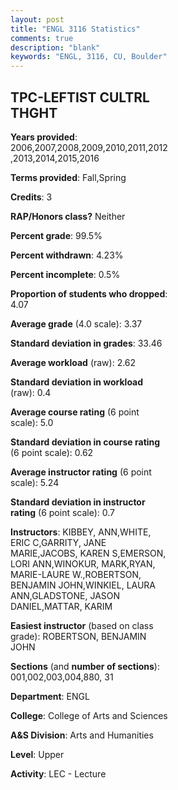 ```yaml
---
layout: post
title: "ENGL 3116 Statistics"
comments: true
description: "blank"
keywords: "ENGL, 3116, CU, Boulder"
--- 
```

<head>
<script src="https://ajax.googleapis.com/ajax/libs/jquery/2.1.3/jquery.min.js"></script>
<script src="https://dl.dropboxusercontent.com/s/pc42nxpaw1ea4o9/highcharts.js?dl=0"></script>
<!-- <script src="../assets/js/highcharts.js"></script> -->
<style type="text/css">@font-face {
	font-family: "Bebas Neue";
	src: url(https://www.filehosting.org/file/details/544349/BebasNeue%20Regular.otf) format("opentype");
	}
	h1.Bebas { 
		font-family: "Bebas Neue", Verdana, Tahoma;
	}
</style>
</head>
<body>
	<div id="container" style="float: right; width: 45%; height: 88%; margin-left: 2.5%; margin-right: 2.5%;"></div>
	<script language="JavaScript">
		$(document).ready(function() {
		var chart = {type: 'column'};
		var title = {text: 'Grade Distribution'};
		var xAxis = {categories: ['A','B','C','D','F'],crosshair: true};
		var yAxis = {min: 0,title: {text: 'Percentage'}};
		var tooltip = {headerFormat: '<center><b><span style="font-size:20px">{point.key}</span></b></center>',
		               pointFormat: '<td style="padding:0"><b>{point.y:.1f}%</b></td>',
		               footerFormat: '</table>',shared: true,useHTML: true};
		var plotOptions = {column: {pointPadding: 0.0,borderWidth: 0}};  
		var credits = {enabled: false};var series= [{name: 'Percent',data: [55.79,32.92,8.4,0.55,2.34,]}];
		var json = {};
		json.chart = chart;
		json.title = title;
		json.tooltip = tooltip;
		json.xAxis = xAxis;
		json.yAxis = yAxis;  
		json.series = series;
		json.plotOptions = plotOptions;  
		json.credits = credits;
		$('#container').highcharts(json);
	});
	</script>
</body>
			   
## TPC-LEFTIST CULTRL THGHT

**Years provided**: 2006,2007,2008,2009,2010,2011,2012,2013,2014,2015,2016

**Terms provided**: Fall,Spring

**Credits**: 3

**RAP/Honors class?** Neither

**Percent grade**: 99.5%

**Percent withdrawn**: 4.23%

**Percent incomplete**: 0.5%

**Proportion of students who dropped**: 4.07

**Average grade** (4.0 scale): 3.37

**Standard deviation in grades**: 33.46

**Average workload** (raw): 2.62

**Standard deviation in workload** (raw): 0.4

**Average course rating** (6 point scale): 5.0

**Standard deviation in course rating** (6 point scale): 0.62

**Average instructor rating** (6 point scale): 5.24

**Standard deviation in instructor rating** (6 point scale): 0.7

**Instructors**: KIBBEY, ANN,WHITE, ERIC C,GARRITY, JANE MARIE,JACOBS, KAREN S,EMERSON, LORI ANN,WINOKUR, MARK,RYAN, MARIE-LAURE W.,ROBERTSON, BENJAMIN JOHN,WINKIEL, LAURA ANN,GLADSTONE, JASON DANIEL,MATTAR, KARIM

**Easiest instructor** (based on class grade): ROBERTSON, BENJAMIN JOHN

**Sections** (and **number of sections**): 001,002,003,004,880, 31

**Department**: ENGL

**College**: College of Arts and Sciences

**A&S Division**: Arts and Humanities

**Level**: Upper

**Activity**: LEC - Lecture